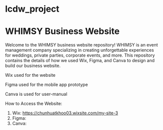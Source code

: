 # lcdw_project
# WHIMSY Business Website

Welcome to the WHIMSY business website repository! WHIMSY is an event management company specializing in creating unforgettable experiences for weddings, private parties, corporate events, and more. This repository contains the details of how we used Wix, Figma, and Canva to design and build our business website.

Wix used for the website

Figma used for the mobile app prototype

Canva is used for user-manual

How to Access the Website:
1. Wix:  https://chunhuatkhoo03.wixsite.com/my-site-3
2. Figma:
3. Canva:


